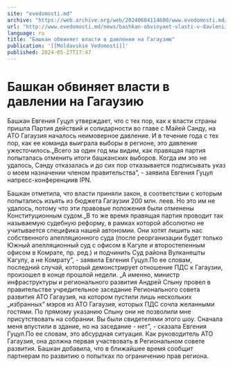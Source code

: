 ```yaml
---
site: "evedomosti.md"
archive: "https://web.archive.org/web/20240604114600/www.evedomosti.md/news/bashkan-obvinyaet-vlasti-v-davlenii-na-gagauziyu"
url: "http://www.evedomosti.md/news/bashkan-obvinyaet-vlasti-v-davlenii-na-gagauziyu"
language: ru
title: "Башкан обвиняет власти в давлении на Гагаузию"
publication: '[[Moldavskie Vedomosti]]'
published: 2024-05-27T17:47
---
```


# Башкан обвиняет власти в давлении на Гагаузию

Башкан Евгения Гуцул утверждает, что с тех пор, как к власти страны пришла Партия действий и солидарности во главе с Майей Санду, на АТО Гагаузия началось неимоверное давление. И в течение года с тех пор, как ее команда выиграла выборы в регионе, это давление ужесточилось.„Всего за один год мы видим, как правящая партия попыталась отменить итоги башканских выборов. Когда им это не удалось, Санду отказалась и до сих пор отказывается подписывать указ о моем назначении членом правительства”, - заявила Евгения Гуцул напресс-конференциив IPN.

Башкан отметила, что власти приняли закон, в соответствии с которым попытались изъять из бюджета Гагаузии 200 млн. леев. Но это им не удалось, потому что эти правовые положения были отменены Конституционным судом.„В то же время правящая партия проводит так называемую судебную реформу, в рамках которой абсолютно не учитывается специфика нашей автономии. Они хотят лишить нас собственного апелляционного суда (после реорганизации будет только Южный апелляционный суд с офисом в Кагуле и второстепенным офисом в Комрате, пр. ред.) и подчинить Суд района Вулканешты Кагулу, а не Комрату”, - заявила Евгения Гуцул.По ее словам, последний случай, который демонстрирует отношение ПДС к Гагаузии, произошел в конце прошлой недели. „А именно, министр инфраструктуры и регионального развития Андрей Спыну провел в правительстве учредительное заседание Регионального совета развития АТО Гагаузия, на котором пустили лишь нескольких „избранных” мэров из АТО Гагаузия, которых ПДС сочла желанными гостями. По прямому указанию Спыну они не позволили мне присутствовать на собрании. Вы были свидетелями этого шоу. Сначала меня впустили в здание, но на заседание - нет”, - сказала Евгения Гуцул.По ее словам, это абсурдная ситуация. Как руководитель АТО Гагаузия, она должна первая участвовать в Региональном совете развития. Башкан добавила, что в ближайшее время сообщит партнерам по развитию о попытках по ограничению прав региона.